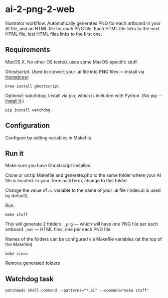 # ai-2-png-2-web
Illustrator workflow. Automatically generates PNG for each artboard in your AI file, and an HTML file for each PNG file. Each HTML file links to the next HTML file, last HTML files links to the first one.


## Requirements

MacOS X. No other OS tested, uses some MacOS-specific stuff.

Ghostscript. Used to convert your .ai file into PNG files — install via [Homebrew](http://brew.sh/):

``brew install ghostscript``

Optional: watchdog. Install via pip, which is included with Python. (No pip — [install it](https://pip.pypa.io/en/latest/installing.html).)

``pip install watchdog``


## Configuration

Configure by editing variables in Makefile.


## Run it

Make sure you have Ghostscript installed.

Clone or unzip Makefile and generate.php to the same folder where your AI file is located. In your Terminal/iTerm, change to this folder.

Change the value of ``ai`` variable to the name of your .ai file (index.ai is used by default).

Run:

``make stuff``

This will generate 2 folders:
``_png`` — which will have one PNG file per each artboard
``_out`` — HTML files, one per each PNG file

Names of the folders can be configured via Makefile variables (at the top of the Makefile)

``make clean``

Remove generated folders

## Watchdog task

``watchmedo shell-command --patterns="*.ai" --command="make stuff"``
